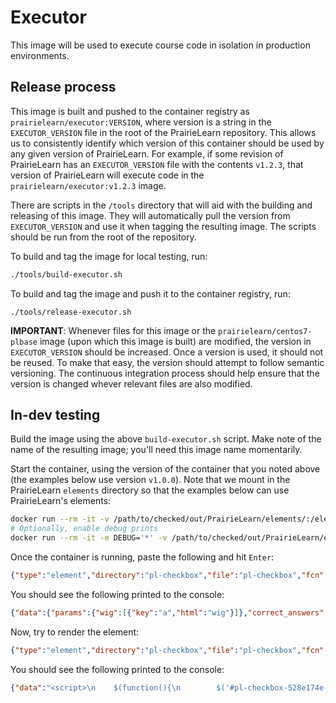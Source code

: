 # Executor

This image will be used to execute course code in isolation in production environments.

## Release process

This image is built and pushed to the container registry as `prairielearn/executor:VERSION`, where version is a string in the `EXECUTOR_VERSION` file in the root of the PrairieLearn repository. This allows us to consistently identify which version of this container should be used by any given version of PrairieLearn. For example, if some revision of PrairieLearn has an `EXECUTOR_VERSION` file with the contents `v1.2.3`, that version of PrairieLearn will execute code in the `prairielearn/executor:v1.2.3` image.

There are scripts in the `/tools` directory that will aid with the building and releasing of this image. They will automatically pull the version from `EXECUTOR_VERSION` and use it when tagging the resulting image. The scripts should be run from the root of the repository.

To build and tag the image for local testing, run:

```sh
./tools/build-executor.sh
```

To build and tag the image and push it to the container registry, run:

```
./tools/release-executor.sh
```

**IMPORTANT**: Whenever files for this image or the `prairielearn/centos7-plbase` image (upon which this image is built) are modified, the version in `EXECUTOR_VERSION` should be increased. Once a version is used, it should not be reused. To make that easy, the version should attempt to follow semantic versioning. The continuous integration process should help ensure that the version is changed whever relevant files are also modified.

## In-dev testing

Build the image using the above `build-executor.sh` script. Make note of the name of the resulting image; you'll need this image name momentarily.

Start the container, using the version of the container that you noted above (the examples below use version `v1.0.0`). Note that we mount in the PrairieLearn `elements` directory so that the examples below can use PrairieLearn's elements:

```sh
docker run --rm -it -v /path/to/checked/out/PrairieLearn/elements/:/elements/ prairielearn/executor:v1.0.0
# Optionally, enable debug prints
docker run --rm -it -e DEBUG='*' -v /path/to/checked/out/PrairieLearn/elements/:/elements/ prairielearn/executor:v1.0.0
```

Once the container is running, paste the following and hit `Enter`:

```json
{"type":"element","directory":"pl-checkbox","file":"pl-checkbox","fcn":"prepare","args":["<pl-checkbox answers-name=\"ans\"><pl-answer correct=\"true\">correct</pl-answer></pl-checkbox>",{"params":{},"correct_answers":{}}]}
```

You should see the following printed to the console:

```json
{"data":{"params":{"wig":[{"key":"a","html":"wig"}]},"correct_answers":{"wig":[{"key":"a","html":"wig"}]}},"output":"","functionMissing":false}
```

Now, try to render the element:

```json
{"type":"element","directory":"pl-checkbox","file":"pl-checkbox","fcn":"render","args":["<pl-checkbox answers-name=\"ans\"><pl-answer correct=\"true\">correct</pl-answer></pl-checkbox>",{"editable":true,"params":{},"correct_answers":{},"submitted_answers":{},"panel":"question","partial_scoress":{}}]}
```

You should see the following printed to the console:

```json
{"data":"<script>\n    $(function(){\n        $('#pl-checkbox-528e174e-1589-4810-aa56-ae752717e777 [data-toggle=\"popover\"]').popover({\n            sanitize: false,\n            container: 'body',\n            template: '<div class=\"popover pl-checkbox-popover\" role=\"tooltip\"><div class=\"arrow\"></div><h3 class=\"popover-header\"></h3><div class=\"popover-body\"></div></div>',\n        });\n    });\n</script>\n\n\n<div class=\"d-block\">\n\n\n\n<span class=\"form-inline\">\n    <span id=\"pl-checkbox-528e174e-1589-4810-aa56-ae752717e777\" class=\"input-group pl-checkbox\">\n        <span> <small class=\"form-text text-muted\">Select all possible options that apply.</small> </span>\n        <span class=\"btn btn-sm \" role=\"button\" data-toggle=\"popover\" data-html=\"true\" title=\"Checkbox\" data-content=\"You must select at least one option. You will receive a score of 100% if you select all options that are true and no options that are false. Otherwise, you will receive a score of 0%.\" data-placement=\"auto\" data-trigger=\"focus\" tabindex=\"0\">\n            <i class=\"fa fa-question-circle\" aria-hidden=\"true\"></i>\n        </span>\n    </span>\n</span>\n\n\n\n\n\n\n</div>","output":"","functionMissing":false}
```
